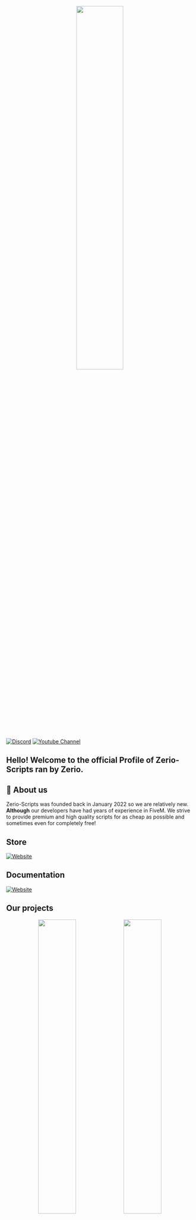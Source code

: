 <p align="center">
  <img src="https://user-images.githubusercontent.com/54480523/178153052-8e4b550c-9b2b-4d3d-9f44-083fe9cf6552.jpg" width="50%">
</p>

[![Discord](https://img.shields.io/discord/931629164656734238?style=for-the-badge&label=Discord%20Server)](http://discord.zerio-scripts.com)
[![Youtube Channel](https://img.shields.io/youtube/channel/subscribers/UCPXxRNLLgvNpjvGHHMMYxmQ?logo=youtube&logoColor=red&style=for-the-badge)](https://youtube.com/c/Zerio)

## Hello! Welcome to the official Profile of Zerio-Scripts ran by Zerio.

## 🤔 About us
Zerio-Scripts was founded back in January 2022 so we are relatively new.
**Although** our developers have had years of experience in FiveM.
We strive to provide premium and high quality scripts for as cheap 
as possible and sometimes even for completely free!

## Store
[![Website](https://img.shields.io/website?label=store.zerio-scripts.com&style=for-the-badge&url=https%3A%2F%2Fstore.zerio-scripts.com)](https://store.zerio-scripts.com)

## Documentation
[![Website](https://img.shields.io/website?label=docs.zerio-scripts.com&style=for-the-badge&url=https%3A%2F%2Fdocs.zerio-scripts.com)](https://docs.zerio-scripts.com)

## Our projects
<div align="center">
  <a target="_blank" href="https://github.com/Zerio-Scripts/zerio-bcs-heist"><img width="45%" src="https://cdn.discordapp.com/attachments/934470871333105674/995730158172516532/zerio-bcs-heist.png"></a>
  <a target="_blank" href="https://github.com/Zerio-Scripts/zerio-proximityprompt"><img width="45%" src="https://cdn.discordapp.com/attachments/934470871333105674/995729924386209852/zerio-proximityprompt.png"></a>
  <a target="_blank" href="https://github.com/Zerio-Scripts/zerio-progressbars"><img width="45%" src="https://cdn.discordapp.com/attachments/934470871333105674/995729924746911784/zerio-progressbar.png"></a>
  <a target="_blank" href="https://github.com/Zerio-Scripts/zerio-jobcenter"><img width="45%" src="https://cdn.discordapp.com/attachments/934470871333105674/995729925275402342/zerio-jobcenter.png"></a>
</div>
